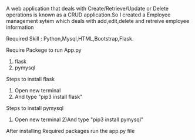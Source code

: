 A web application that deals with Create/Retrieve/Update or Delete operations is known as a CRUD application.So I created a Employee management sytem which deals with add,edit,delete and retreive employee information

Required Skill : Python,Mysql,HTML,Bootstrap,Flask.

Require Packege to run App.py
1) flask
2) pymysql

Steps to install flask
1) Open new terminal
2) And type "pip3 install flask"


Steps to install pymysql
1) Open new terminal
2)And type "pip3 install pymysql"

After installing Required packages run the app.py file
